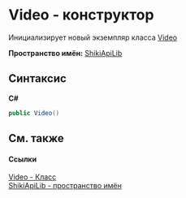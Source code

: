# Video - конструктор
 

Инициализирует новый экземпляр класса <a href="T_ShikiApiLib_Video">Video</a>

**Пространство имён:**&nbsp;<a href="N_ShikiApiLib.md">ShikiApiLib</a><br />

## Синтаксис

**C#**<br />
``` C#
public Video()
```


## См. также


#### Ссылки
<a href="T_ShikiApiLib_Video">Video - Класс</a><br /><a href="N_ShikiApiLib.md">ShikiApiLib - пространство имён</a><br />